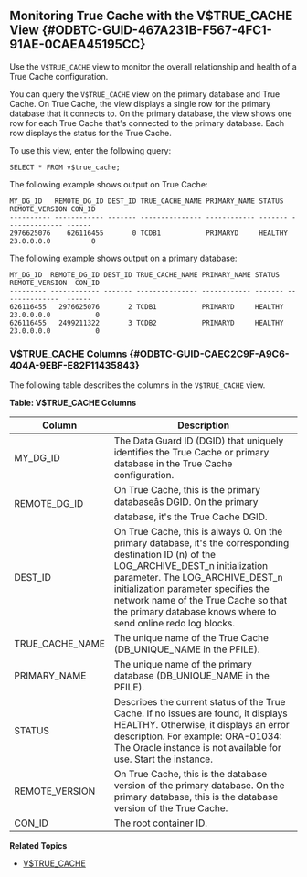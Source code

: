  

## Monitoring True Cache with the V$TRUE_CACHE View {#ODBTC-GUID-467A231B-F567-4FC1-91AE-0CAEA45195CC}

Use the `V$TRUE_CACHE` view to monitor the overall relationship and health of a True Cache configuration. 

You can query the `V$TRUE_CACHE` view on the primary database and True Cache. On True Cache, the view displays a single row for the primary database that it connects to. On the primary database, the view shows one row for each True Cache that's connected to the primary database. Each row displays the status for the True Cache. 

To use this view, enter the following query:
    
    
    SELECT * FROM v$true_cache;

The following example shows output on True Cache:
    
    
    MY_DG_ID   REMOTE_DG_ID DEST_ID TRUE_CACHE_NAME PRIMARY_NAME STATUS  REMOTE_VERSION CON_ID
    ---------- ------------ ------- --------------- ------------ ------- -------------- ------
    2976625076    626116455       0 TCDB1           PRIMARYD     HEALTHY 23.0.0.0.0          0

The following example shows output on a primary database:
    
    
    MY_DG_ID  REMOTE_DG_ID DEST_ID TRUE_CACHE_NAME PRIMARY_NAME STATUS  REMOTE_VERSION  CON_ID
    --------- ------------ ------- --------------- ------------ ------- --------------  ------
    626116455   2976625076       2 TCDB1           PRIMARYD     HEALTHY 23.0.0.0.0           0
    626116455   2499211322       3 TCDB2           PRIMARYD     HEALTHY 23.0.0.0.0           0

### V$TRUE_CACHE Columns {#ODBTC-GUID-CAEC2C9F-A9C6-404A-9EBF-E82F11435843}

The following table describes the columns in the `V$TRUE_CACHE` view. 

**Table: V$TRUE_CACHE Columns**

Column | Description  
---|---  
MY_DG_ID | The Data Guard ID (DGID) that uniquely identifies the True Cache or primary database in the True Cache configuration.  
REMOTE_DG_ID | On True Cache, this is the primary databaseâs DGID. On the primary database, it's the True Cache DGID.  
DEST_ID | On True Cache, this is always 0. On the primary database, it's the corresponding destination ID (n) of the LOG_ARCHIVE_DEST_n initialization parameter. The LOG_ARCHIVE_DEST_n initialization parameter specifies the network name of the True Cache so that the primary database knows where to send online redo log blocks.  
TRUE_CACHE_NAME | The unique name of the True Cache (DB_UNIQUE_NAME in the PFILE).  
PRIMARY_NAME | The unique name of the primary database (DB_UNIQUE_NAME in the PFILE).  
STATUS | Describes the current status of the True Cache. If no issues are found, it displays HEALTHY. Otherwise, it displays an error description. For example: ORA-01034: The Oracle instance is not available for use. Start the instance.  
REMOTE_VERSION | On True Cache, this is the database version of the primary database. On the primary database, this is the database version of the True Cache.  
CON_ID | The root container ID.  
  
**Related Topics**

  * [V$TRUE_CACHE](https://docs.oracle.com/pls/topic/lookup?ctx=en/database/oracle/oracle-database/23&id=REFRN-GUID-1F916DF5-ECEB-4DD0-AFFA-BE663B6FAFA7)


